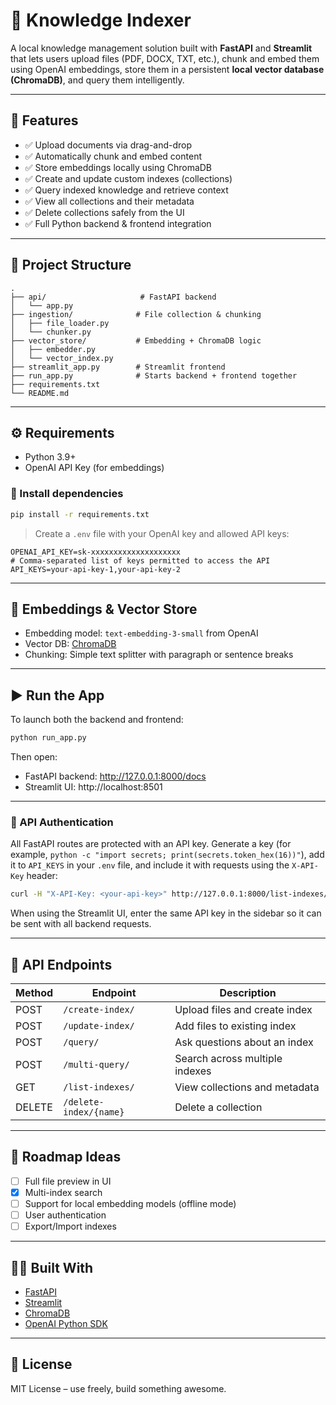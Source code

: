 # 🧠 Knowledge Indexer

A local knowledge management solution built with **FastAPI** and **Streamlit** that lets users upload files (PDF, DOCX, TXT, etc.), chunk and embed them using OpenAI embeddings, store them in a persistent **local vector database (ChromaDB)**, and query them intelligently.

---

## 🚀 Features

- ✅ Upload documents via drag-and-drop
- ✅ Automatically chunk and embed content
- ✅ Store embeddings locally using ChromaDB
- ✅ Create and update custom indexes (collections)
- ✅ Query indexed knowledge and retrieve context
- ✅ View all collections and their metadata
- ✅ Delete collections safely from the UI
- ✅ Full Python backend & frontend integration

---

## 📁 Project Structure

```
.
├── api/                     # FastAPI backend
│   └── app.py
├── ingestion/              # File collection & chunking
│   ├── file_loader.py
│   └── chunker.py
├── vector_store/           # Embedding + ChromaDB logic
│   ├── embedder.py
│   └── vector_index.py
├── streamlit_app.py        # Streamlit frontend
├── run_app.py              # Starts backend + frontend together
├── requirements.txt
└── README.md
```

---

## ⚙️ Requirements

- Python 3.9+
- OpenAI API Key (for embeddings)

### 🔧 Install dependencies

```bash
pip install -r requirements.txt
```

> Create a `.env` file with your OpenAI key and allowed API keys:
```
OPENAI_API_KEY=sk-xxxxxxxxxxxxxxxxxxxx
# Comma-separated list of keys permitted to access the API
API_KEYS=your-api-key-1,your-api-key-2
```

---

## 🧠 Embeddings & Vector Store

- Embedding model: `text-embedding-3-small` from OpenAI
- Vector DB: [ChromaDB](https://www.trychroma.com/)
- Chunking: Simple text splitter with paragraph or sentence breaks

---

## ▶️ Run the App

To launch both the backend and frontend:

```bash
python run_app.py
```

Then open:
- FastAPI backend: http://127.0.0.1:8000/docs
- Streamlit UI: http://localhost:8501

---

### 🔐 API Authentication

All FastAPI routes are protected with an API key. Generate a key (for example,
`python -c "import secrets; print(secrets.token_hex(16))"`), add it to
`API_KEYS` in your `.env` file, and include it with requests using the
`X-API-Key` header:

```bash
curl -H "X-API-Key: <your-api-key>" http://127.0.0.1:8000/list-indexes/
```

When using the Streamlit UI, enter the same API key in the sidebar so it can be
sent with all backend requests.

---

## 🧪 API Endpoints

| Method | Endpoint                  | Description                      |
|--------|---------------------------|----------------------------------|
| POST   | `/create-index/`          | Upload files and create index   |
| POST   | `/update-index/`          | Add files to existing index     |
| POST   | `/query/`                 | Ask questions about an index    |
| POST   | `/multi-query/`           | Search across multiple indexes |
| GET    | `/list-indexes/`          | View collections and metadata   |
| DELETE | `/delete-index/{name}`    | Delete a collection             |

---

## 📌 Roadmap Ideas

- [ ] Full file preview in UI
- [x] Multi-index search
- [ ] Support for local embedding models (offline mode)
- [ ] User authentication
- [ ] Export/Import indexes

---

## 🧑‍💻 Built With

- [FastAPI](https://fastapi.tiangolo.com/)
- [Streamlit](https://streamlit.io/)
- [ChromaDB](https://www.trychroma.com/)
- [OpenAI Python SDK](https://github.com/openai/openai-python)

---

## 📝 License

MIT License – use freely, build something awesome.
